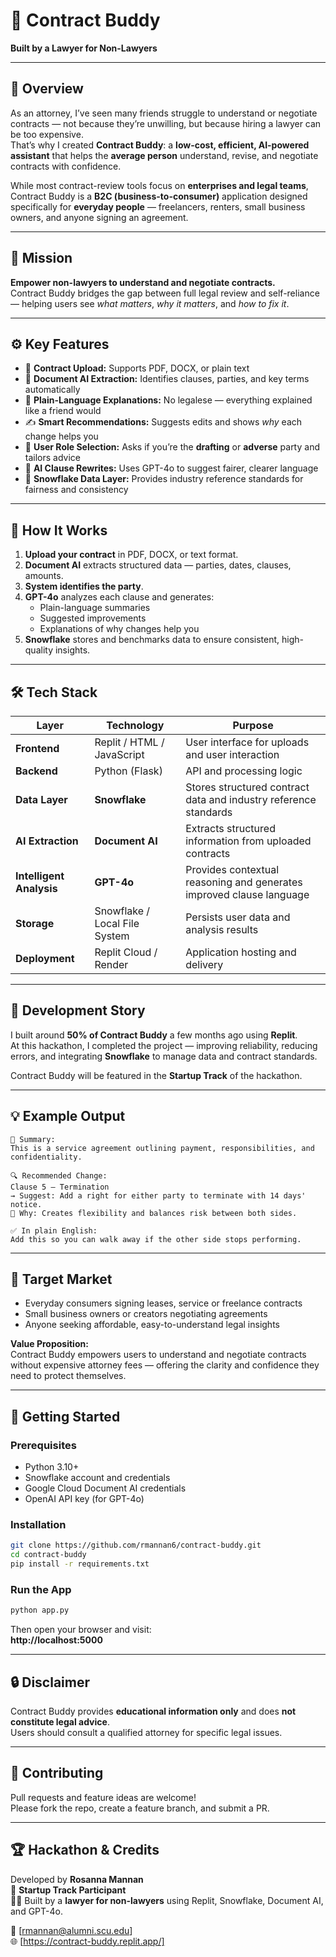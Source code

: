 # 🤝 Contract Buddy  
**Built by a Lawyer for Non-Lawyers**

---

## 🌟 Overview  
As an attorney, I’ve seen many friends struggle to understand or negotiate contracts — not because they’re unwilling, but because hiring a lawyer can be too expensive.  
That’s why I created **Contract Buddy**: a **low-cost, efficient, AI-powered assistant** that helps the **average person** understand, revise, and negotiate contracts with confidence.  

While most contract-review tools focus on **enterprises and legal teams**, Contract Buddy is a **B2C (business-to-consumer)** application designed specifically for **everyday people** — freelancers, renters, small business owners, and anyone signing an agreement.  

---

## 🎯 Mission  
**Empower non-lawyers to understand and negotiate contracts.**  
Contract Buddy bridges the gap between full legal review and self-reliance — helping users see *what matters*, *why it matters*, and *how to fix it*.

---

## ⚙️ Key Features  
- 📄 **Contract Upload:** Supports PDF, DOCX, or plain text  
- 🤖 **Document AI Extraction:** Identifies clauses, parties, and key terms automatically  
- 💬 **Plain-Language Explanations:** No legalese — everything explained like a friend would  
- ✍️ **Smart Recommendations:** Suggests edits and shows *why* each change helps you  
- 🧍 **User Role Selection:** Asks if you’re the **drafting** or **adverse** party and tailors advice  
- 🧠 **AI Clause Rewrites:** Uses GPT-4o to suggest fairer, clearer language  
- 🧾 **Snowflake Data Layer:** Provides industry reference standards for fairness and consistency  

---

## 🧠 How It Works  
1. **Upload your contract** in PDF, DOCX, or text format.  
2. **Document AI** extracts structured data — parties, dates, clauses, amounts.  
3. **System identifies the party**.  
4. **GPT-4o** analyzes each clause and generates:  
   - Plain-language summaries  
   - Suggested improvements  
   - Explanations of why changes help you  
5. **Snowflake** stores and benchmarks data to ensure consistent, high-quality insights.  

---

## 🛠️ Tech Stack  

| Layer | Technology | Purpose |
|-------|-------------|----------|
| **Frontend** | Replit / HTML / JavaScript | User interface for uploads and user interaction |
| **Backend** | Python (Flask) | API and processing logic |
| **Data Layer** | **Snowflake** | Stores structured contract data and industry reference standards |
| **AI Extraction** | **Document AI** | Extracts structured information from uploaded contracts |
| **Intelligent Analysis** | **GPT-4o** | Provides contextual reasoning and generates improved clause language |
| **Storage** | Snowflake / Local File System | Persists user data and analysis results |
| **Deployment** | Replit Cloud / Render | Application hosting and delivery |

---

## 🚀 Development Story  
I built around **50% of Contract Buddy** a few months ago using **Replit**.  
At this hackathon, I completed the project — improving reliability, reducing errors, and integrating **Snowflake** to manage data and contract standards.  

Contract Buddy will be featured in the **Startup Track** of the hackathon.  

---

## 💡 Example Output  
```
📝 Summary:
This is a service agreement outlining payment, responsibilities, and confidentiality.

🔍 Recommended Change:
Clause 5 – Termination
→ Suggest: Add a right for either party to terminate with 14 days' notice.
💬 Why: Creates flexibility and balances risk between both sides.

✅ In plain English:
Add this so you can walk away if the other side stops performing.
```

---

## 🎯 Target Market  
- Everyday consumers signing leases, service or freelance contracts  
- Small business owners or creators negotiating agreements  
- Anyone seeking affordable, easy-to-understand legal insights  

**Value Proposition:**  
Contract Buddy empowers users to understand and negotiate contracts without expensive attorney fees — offering the clarity and confidence they need to protect themselves.  

---

## 🧰 Getting Started  

### Prerequisites  
- Python 3.10+  
- Snowflake account and credentials  
- Google Cloud Document AI credentials  
- OpenAI API key (for GPT-4o)  

### Installation  
```bash
git clone https://github.com/rmannan6/contract-buddy.git
cd contract-buddy
pip install -r requirements.txt
```

### Run the App  
```bash
python app.py
```

Then open your browser and visit:  
**http://localhost:5000**

---

## 🔒 Disclaimer  
Contract Buddy provides **educational information only** and does **not constitute legal advice**.  
Users should consult a qualified attorney for specific legal issues.

---

## 🤝 Contributing  
Pull requests and feature ideas are welcome!  
Please fork the repo, create a feature branch, and submit a PR.

---

## 🏆 Hackathon & Credits  
Developed by **Rosanna Mannan**  
📍 **Startup Track Participant**  
🧑‍⚖️ Built by a **lawyer for non-lawyers** using Replit, Snowflake, Document AI, and GPT-4o.  

📧 [rmannan@alumni.scu.edu]  
🌐 [https://contract-buddy.replit.app/]
